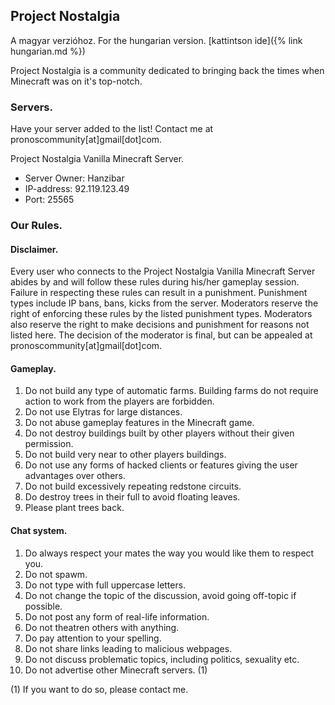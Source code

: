 ## Project Nostalgia

A magyar verzióhoz.
For the hungarian version.
[kattintson ide]({% link hungarian.md %})

Project Nostalgia is a community dedicated to bringing back the times when Minecraft was on it's top-notch.

### Servers.
Have your server added to the list! Contact me at pronoscommunity[at]gmail[dot]com.

Project Nostalgia Vanilla Minecraft Server.
* Server Owner: Hanzibar
* IP-address: 92.119.123.49
* Port: 25565

### Our Rules.
#### Disclaimer.

Every user who connects to the Project Nostalgia Vanilla Minecraft Server abides by and will follow these rules during his/her gameplay session. Failure in respecting these rules can result in a punishment. Punishment types include IP bans, bans, kicks from the server. Moderators reserve the right of enforcing these rules by the listed punishment types. Moderators also reserve the right to make decisions and punishment for reasons not listed here.  The decision of the moderator is final, but can be appealed at pronoscommunity[at]gmail[dot]com.

#### Gameplay.

1. Do not build any type of automatic farms. Building farms do not require action to work from the players are forbidden.
2. Do not use Elytras for large distances.
3. Do not abuse gameplay features in the Minecraft game.
4. Do not destroy buildings built by other players without their given permission.
5. Do not build very near to other players buildings.
6. Do not use any forms of hacked clients or features giving the user advantages over others.
7. Do not build excessively repeating redstone circuits.
8. Do destroy trees in their full to avoid floating leaves.
9. Please plant trees back.

#### Chat system.

1. Do always respect your mates the way you would like them to respect you.
2. Do not spawm.
3. Do not type with full uppercase letters.
4. Do not change the topic of the discussion, avoid going off-topic if possible.
5. Do not post any form of real-life information.
6. Do not theatren others with anything.
7. Do pay attention to your spelling.
8. Do not share links leading to malicious webpages.
9. Do not discuss problematic topics, including politics, sexuality etc.
10. Do not advertise other Minecraft servers. (1)

(1) If you want to do so, please contact me.
